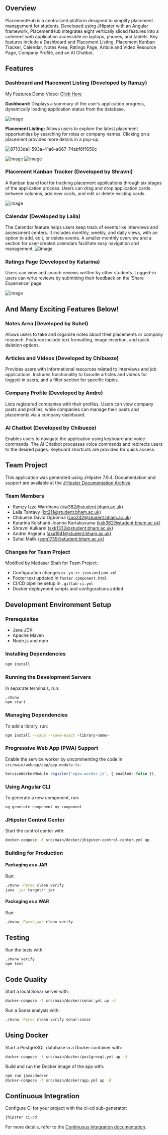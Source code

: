## Overview

PlacementHub is a centralized platform designed to simplify placement management for students. Developed using JHipster with an Angular framework, PlacementHub integrates eight vertically sliced features into a coherent web application accessible on laptops, phones, and tablets. Key features include a Dashboard and Placement Listing, Placement Kanban Tracker, Calendar, Notes Area, Ratings Page, Article and Video Resource Page, Company Profile, and an AI Chatbot.

## Features

### Dashboard and Placement Listing (Developed by Ramzy)
My Features Demo Video: [Click Here](https://drive.google.com/file/d/1CbcLrl23Z0DvqKIxXO6s7_ZvcOSvXEC3/view?usp=sharing)

**Dashboard:** Displays a summary of the user’s application progress, dynamically loading application status from the database.

![image](https://github.com/ramzyizza/Functional-Programming-with-Haskell/assets/89899122/6869da8a-5aee-4d14-945f-04fe0f68f97c)


**Placement Listing:** Allows users to explore the latest placement opportunities by searching for roles or company names. Clicking on a placement provides more details in a pop-up.

![87103da1-593a-41a6-a667-74abf6f1650c](https://github.com/ramzyizza/Functional-Programming-with-Haskell/assets/89899122/b0cd0e65-6239-4f6c-b296-8e484c5f367c)

![image](https://github.com/ramzyizza/Functional-Programming-with-Haskell/assets/89899122/1f2cc344-5c05-4799-a845-686aff3432df)
![image](https://github.com/ramzyizza/Functional-Programming-with-Haskell/assets/89899122/28e4ee48-234a-47c1-9e32-d0b40f4b0374)

### Placement Kanban Tracker (Developed by Shravni)

A Kanban board tool for tracking placement applications through six stages of the application process. Users can drag and drop application cards between columns, add new cards, and edit or delete existing cards.

![image](https://github.com/ramzyizza/Functional-Programming-with-Haskell/assets/89899122/3b73a65a-a81c-4154-bdee-56f9632b407e)


### Calendar (Developed by Laila)

The Calendar feature helps users keep track of events like interviews and assessment centers. It includes monthly, weekly, and daily views, with an option to add, edit, or delete events. A smaller monthly overview and a section for user-created calendars facilitate easy navigation and management.
![image](https://github.com/ramzyizza/Functional-Programming-with-Haskell/assets/89899122/3d1aa925-b218-4277-91d7-03219521f8b9)


### Ratings Page (Developed by Katarina)

Users can view and search reviews written by other students. Logged-in users can write reviews by submitting their feedback on the ‘Share Experience’ page.

![image](https://github.com/ramzyizza/Functional-Programming-with-Haskell/assets/89899122/11efb091-1dd5-4105-ac27-de293e5e160a)



## And Many Exciting Features Below!

### Notes Area (Developed by Suhel)

Allows users to take and organize notes about their placements or company research. Features include text formatting, image insertion, and quick deletion options.

### Articles and Videos (Developed by Chibueze)

Provides users with informational resources related to interviews and job applications. Includes functionality to favorite articles and videos for logged-in users, and a filter section for specific topics.

### Company Profile (Developed by Andre)

Lists registered companies with their profiles. Users can view company posts and profiles, while companies can manage their posts and placements via a company dashboard.

### AI Chatbot (Developed by Chibueze)

Enables users to navigate the application using keyboard and voice commands. The AI Chatbot processes voice commands and redirects users to the desired pages. Keyboard shortcuts are provided for quick access.

## Team Project

This application was generated using JHipster 7.9.4. Documentation and support are available at the [JHipster Documentation Archive](https://www.jhipster.tech/documentation-archive/v7.9.4).

### Team Members

- Ramzy Izza Wardhana (riw382@student.bham.ac.uk)
- Laila Tantavy (lxt211@student.bham.ac.uk)
- Chibueze David Ogbonna (cxo242@student.bham.ac.uk)
- Katarina Keishanti Joanne Kartakusuma (kxk362@student.bham.ac.uk)
- Shravni Kulkarni (sxk1332@student.bham.ac.uk)
- Andrei Argeanu (axa1941@student.bham.ac.uk)
- Suhel Malik (sxm1735@student.bham.ac.uk)

### Changes for Team Project

Modified by Madasar Shah for Team Project:
- Configuration changes in `.yo-rc.json` and `pom.xml`
- Footer text updated in `footer.component.html`
- CI/CD pipeline setup in `.gitlab-ci.yml`
- Docker deployment scripts and configurations added

## Development Environment Setup

### Prerequisites

- Java JDK
- Apache Maven
- Node.js and npm

### Installing Dependencies

```sh
npm install
```

### Running the Development Servers

In separate terminals, run:
```sh
./mvnw
npm start
```

### Managing Dependencies

To add a library, run:
```sh
npm install --save --save-exact <library-name>
```

### Progressive Web App (PWA) Support

Enable the service worker by uncommenting the code in `src/main/webapp/app/app.module.ts`:
```ts
ServiceWorkerModule.register('ngsw-worker.js', { enabled: false }),
```

### Using Angular CLI

To generate a new component, run:
```sh
ng generate component my-component
```

### JHipster Control Center

Start the control center with:
```sh
docker-compose -f src/main/docker/jhipster-control-center.yml up
```

### Building for Production

#### Packaging as a JAR

Run:
```sh
./mvnw -Pprod clean verify
java -jar target/*.jar
```

#### Packaging as a WAR

Run:
```sh
./mvnw -Pprod,war clean verify
```

## Testing

Run the tests with:
```sh
./mvnw verify
npm test
```

## Code Quality

Start a local Sonar server with:
```sh
docker-compose -f src/main/docker/sonar.yml up -d
```
Run a Sonar analysis with:
```sh
./mvnw -Pprod clean verify sonar:sonar
```

## Using Docker

Start a PostgreSQL database in a Docker container with:
```sh
docker-compose -f src/main/docker/postgresql.yml up -d
```
Build and run the Docker image of the app with:
```sh
npm run java:docker
docker-compose -f src/main/docker/app.yml up -d
```

## Continuous Integration

Configure CI for your project with the ci-cd sub-generator:
```sh
jhipster ci-cd
```
For more details, refer to the [Continuous Integration documentation](https://www.jhipster.tech/setting-up-ci/).
